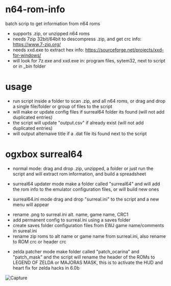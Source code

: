 # n64-rom-info
batch scrip to get information from n64 roms
* supports .zip, or unzipped n64 roms
* needs 7zip 32bit/64bit to descompress .zip, and get crc info: https://www.7-zip.org/
* needs xxd.exe to extract hex info: https://sourceforge.net/projects/xxd-for-windows/
* will look for 7z.exe and xxd.exe in: program files, sytem32, next to script or in _bin folder
# usage

* run script inside a folder to scan .zip, and all n64 roms, or drag and drop a single file/folder or group of files to the script
* will make or update config files if surreal64 folder its found (will not add duplicated entries)
* the script will update "output.csv" if already exist (will not add duplicated entries)
* will output alternaive title if a .dat file its found next to the script

# ogxbox surreal64
* normal mode:
drag and drop .zip, unzipped, a folder or just run the script and will extract rom information, and build a spreadsheet

* surreal64 updater mode
make a folder called "surreal64" and will add the rom info to the emulator configuration files, or will build new ones

* surreal64.ini mode
drag and drop "surreal.ini" to the script and a new menu will appear
- rename .png to surreal.ini alt. name, game name, CRC1
- add permanent config to surreal.ini using a saves folder
- create saves folder configuration files from EWJ game name/comments in sureal.ini
- rename zip roms to alt name or game name from surreal.ini, also rename to ROM crc or header crc

* zelda patcher mode
make folder called "patch_ocarina" and "patch_mask" and the script will rename the header of the ROMs to LEGEND OF ZELDA or MAJORAS MASK, this is to activate the HUD and heart fix for zelda hacks in 6.0b



![Capture](https://user-images.githubusercontent.com/28023649/204120142-0f0078a2-6e5a-4327-a810-024406cabe86.JPG)
